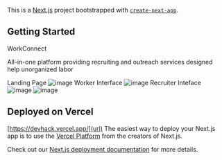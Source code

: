 This is a [Next.js](https://nextjs.org/) project bootstrapped with [`create-next-app`](https://github.com/vercel/next.js/tree/canary/packages/create-next-app).

## Getting Started
WorkConnect

All-in-one platform providing recruiting and outreach services designed help unorganized labor

Landing Page 
![image](https://user-images.githubusercontent.com/78782223/216816894-cf751d84-c087-4c46-8673-dd5fd0d8cedb.png)
Worker Interface
![image](https://user-images.githubusercontent.com/78782223/216816930-ddfa2887-11ce-441e-97ef-9cc641155d11.png)
Recruiter Inteface 
![image](https://user-images.githubusercontent.com/78782223/216817044-f9065e3a-c76f-4975-b22c-4908e508b143.png)
![image](https://user-images.githubusercontent.com/78782223/216817097-b97945e7-22cc-4a21-86b9-8a823557dd3d.png)

## Deployed on Vercel
[https://devhack.vercel.app/](url)
The easiest way to deploy your Next.js app is to use the [Vercel Platform](https://vercel.com/new?utm_medium=default-template&filter=next.js&utm_source=create-next-app&utm_campaign=create-next-app-readme) from the creators of Next.js.

Check out our [Next.js deployment documentation](https://nextjs.org/docs/deployment) for more details.
